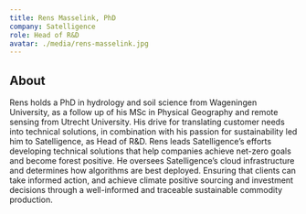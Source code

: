 ```yaml
---
title: Rens Masselink, PhD
company: Satelligence
role: Head of R&D
avatar: ./media/rens-masselink.jpg
---
```

## About

Rens holds a PhD in hydrology and soil science from Wageningen University, as a follow up of his MSc in Physical Geography and remote sensing from Utrecht University. His drive for translating customer needs into technical solutions, in combination with his passion for sustainability led him to Satelligence, as Head of R&D. Rens leads Satelligence’s efforts developing technical solutions that help companies achieve net-zero goals and become forest positive. He oversees Satelligence’s cloud infrastructure and determines how algorithms are best deployed. Ensuring that clients can take informed action, and achieve climate positive sourcing and investment decisions through a well-informed and traceable sustainable commodity production.